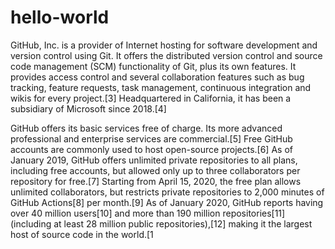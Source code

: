 # hello-world
GitHub, Inc. is a provider of Internet hosting for software development and version control using Git. It offers the distributed version control and source code management (SCM) functionality of Git, plus its own features. It provides access control and several collaboration features such as bug tracking, feature requests, task management, continuous integration and wikis for every project.[3] Headquartered in California, it has been a subsidiary of Microsoft since 2018.[4]

GitHub offers its basic services free of charge. Its more advanced professional and enterprise services are commercial.[5] Free GitHub accounts are commonly used to host open-source projects.[6] As of January 2019, GitHub offers unlimited private repositories to all plans, including free accounts, but allowed only up to three collaborators per repository for free.[7] Starting from April 15, 2020, the free plan allows unlimited collaborators, but restricts private repositories to 2,000 minutes of GitHub Actions[8] per month.[9] As of January 2020, GitHub reports having over 40 million users[10] and more than 190 million repositories[11] (including at least 28 million public repositories),[12] making it the largest host of source code in the world.[1
